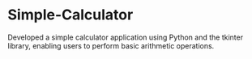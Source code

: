 # Simple-Calculator
Developed a simple calculator application using Python and the tkinter library, enabling users to perform basic arithmetic operations.
